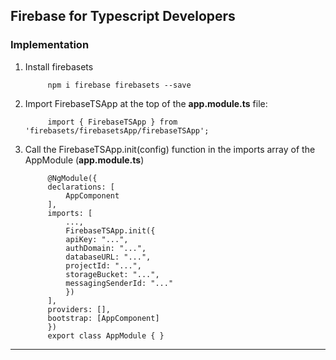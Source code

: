 ## Firebase for Typescript Developers

### Implementation
1. Install firebasets  

            npm i firebase firebasets --save  

2. Import FirebaseTSApp at the top of the **app.module.ts** file:  

            import { FirebaseTSApp } from 'firebasets/firebasetsApp/firebaseTSApp';  

3. Call the FirebaseTSApp.init(config) function in the imports array of the AppModule (**app.module.ts**)  

            @NgModule({
            declarations: [
                AppComponent
            ],
            imports: [
                ...,
                FirebaseTSApp.init({
                apiKey: "...",
                authDomain: "...",
                databaseURL: "...",
                projectId: "...",
                storageBucket: "...",
                messagingSenderId: "..."
                })
            ],
            providers: [],
            bootstrap: [AppComponent]
            })
            export class AppModule { }

---